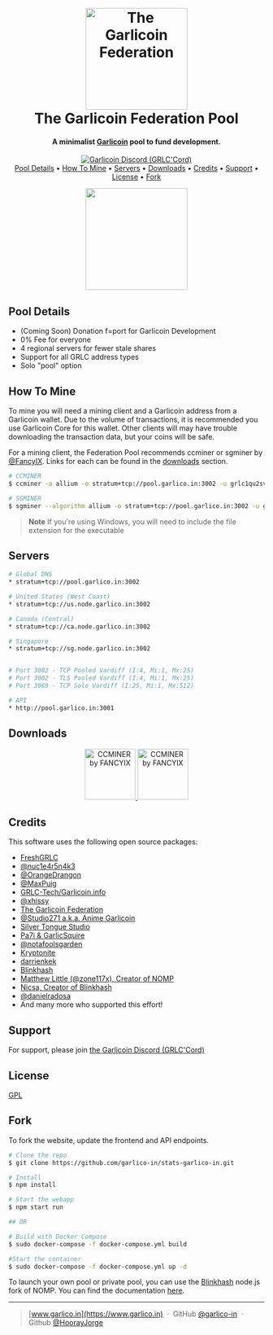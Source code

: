 
<h1 align="center">
  <br>
  <a href="https://www.garlico.in"><img src="https://stats.garlico.in/images/grlc-mining.png" alt="The Garlicoin Federation" width="200"></a>
  <br>
  The Garlicoin Federation Pool
  <br>
</h1>

<h4 align="center">A minimalist <a href="http://garlicoin.io" target="_blank">Garlicoin</a> pool to fund development.</h4>



<p align="center">
  <a href="https://discord.gg/zmUTZtUPXT">
    <img src="https://img.shields.io/badge/Discord-purple?style=for-the-badge&logo=discord&logoColor=white" alt="Garlicoin Discord (GRLC'Cord)"/>
  </a><br>
  <a href="#pool-details">Pool Details</a> •
  <a href="#how-to-mine">How To Mine</a> •
  <a href="#servers">Servers</a> •
  <a href="#downloads">Downloads</a> •
  <a href="#credits">Credits</a> •
  <a href="#support">Support</a> •
  <a href="#license">License</a> •
  <a href="#fork">Fork</a>
</p>

<p align="center">
  <img src="https://www.modernanalyst.com/Portals/0/Public%20Uploads%204/Beta-Launch-2-Fotolia_30472900_XS.jpg" width="200"></a>
</p>

## Pool Details

* (Coming Soon) Donation f=port for Garlicoin Development
* 0% Fee for everyone
* 4 regional servers for fewer stale shares
* Support for all GRLC address types
* Solo "pool" option


## How To Mine

To mine you will need a mining client and a Garlicoin address from a Garlicoin wallet.  Due to the volume of transactions, it is recommended you use Garlicoin Core for this wallet.  Other clients will may have trouble downloading the transaction data, but your coins will be safe.

For a mining client, the Federation Pool recommends ccminer or sgminer by [@FancyIX](https://github.com/fancyIX).  Links for each can be found in the <a href="#downloads">downloads</a> section.

```bash
# CCMINER
$ ccminer -a allium -o stratum+tcp://pool.garlico.in:3002 -u grlc1qu2svj6l7qkk2esv5tx9csdxfsru7l90ys9u38u --max-temp=85 --submit-stale

# SGMINER
$ sgminer --algorithm allium -o stratum+tcp://pool.garlico.in:3002 -u grlc1qu2svj6l7qkk2esv5tx9csdxfsru7l90ys9u38u -p x -I 15
```

> **Note**
> If you're using Windows, you will need to include the file extension for the executable

## Servers

```bash
# Global DNS
* stratum+tcp://pool.garlico.in:3002

# United States (West Coast)
* stratum+tcp://us.node.garlico.in:3002

# Canada (Central)
* stratum+tcp://ca.node.garlico.in:3002

# Singapore
* stratum+tcp://sg.node.garlico.in:3002


# Port 3002 - TCP Pooled Vardiff (I:4, Mi:1, Mx:25)
# Port 3002 - TLS Pooled Vardiff (I:4, Mi:1, Mx:25)
# Port 3069 - TCP Solo Vardiff (I:25, Mi:1, Mx:512)

# API
* http://pool.garlico.in:3001
```

## Downloads
<p align="center">
<a href="https://github.com/fancyIX/ccminer/releases">
    <img src="https://www.notebookcheck.net/fileadmin/Notebooks/News/_nc3/05061935269l.jpg" width="100" alt="CCMINER by FANCYIX"/>
</a>
<a href="https://github.com/fancyIX/ccminer/releases">
    <img src="https://www.dsogaming.com/wp-content/uploads/2020/09/AMD-RDNA-2-temp.jpg" width="100" alt="CCMINER by FANCYIX"/>
</a>
</p>


## Credits

This software uses the following open source packages:

- [FreshGRLC](http://pool.freshgrlc.net)
- [@nuc1e4r5n4k3 ](https://github.com/nuc1e4r5n4k3)
- [@OrangeDrangon ](https://github.com/OrangeDrangon)
- [@MaxPuig](https://github.com/MaxPuig)
- [GRLC-Tech/Garlicoin.info](https://github.com/GRLC-tech)
- [@xhissy](https://github.com/xhissy)
- [The Garlicoin Federation](https://garlicoin.io/garlicoin-federation/)
- [@Studio271 a.k.a. Anime Garlicoin](https://github.com/AnimeGarlicoin)
- [Silver Tongue Studio](https://www.twitch.tv/silver_tongue_studio)
- [Pa7i & GarlicSquire](https://garlicsquire.com/)
- [@notafoolsgarden](https://github.com/notafoolsgarden)
- [Kryptonite](https://github.com/ryan-shaw)
- [darrienkek](https://www.twitch.tv/darrienkek)
- [Blinkhash](https://blinkhash.com/)
- [Matthew Little (@zone117x), Creator of NOMP](https://github.com/zone117x)
- [Nicsa, Creator of Blinkhash](https://github.com/blinkhash)
- [@danielradosa](https://github.com/danielradosa)
- And many more who supported this effort!

## Support

For support, please join <a href="http://garlicoin.io" target="_blank">the Garlicoin Discord (GRLC'Cord)</a>

## License

[GPL](https://www.gnu.org/licenses/gpl-3.0.en.html)

## Fork

To fork the website, update the frontend and API endpoints.

```bash
# Clone the repo
$ git clone https://github.com/garlico-in/stats-garlico-in.git

# Install
$ npm install

# Start the webapp
$ npm start run

## OR

# Build with Docker Compose
$ sudo docker-compose -f docker-compose.yml build

#Start the container
$ sudo docker-compose -f docker-compose.yml up -d
```

To launch your own pool or private pool, you can use the [Blinkhash](https://github.com/blinkhash/foundation-v1-server) node.js fork of NOMP.  You can find the documentation [here](https://blinkhash.com/docs).
<br>

---

> [www.garlico.in](https://www.garlico.in) &nbsp;&middot;&nbsp;
> GitHub [@garlico-in](https://github.com/garlico-in/) &nbsp;&middot;&nbsp;
> Github [@HoorayJorge](https://github.com/HoorayJorge/)



